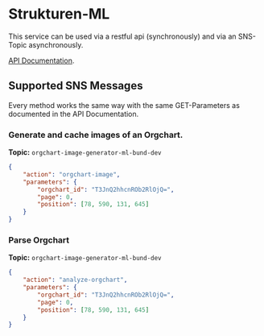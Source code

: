 # Strukturen-ML
This service can be used via a restful api (synchronously) and via an SNS-Topic asynchronously.

[API Documentation](https://ml.beta.strukturen.bund.dev/docs/).

## Supported SNS Messages
Every method works the same way with the same GET-Parameters as documented in the API Documentation.

### Generate and cache images of an Orgchart.
**Topic:** ```orgchart-image-generator-ml-bund-dev```
```json
{
    "action": "orgchart-image",
    "parameters": {
        "orgchart_id": "T3JnQ2hhcnROb2RlOjQ=",
        "page": 0,
        "position": [78, 590, 131, 645]
    }
}
```

### Parse Orgchart
**Topic:** ```orgchart-image-generator-ml-bund-dev```
```json
{
    "action": "analyze-orgchart",
    "parameters": {
        "orgchart_id": "T3JnQ2hhcnROb2RlOjQ=",
        "page": 0,
        "position": [78, 590, 131, 645]
    }
}
```